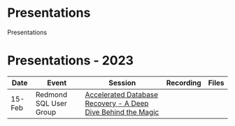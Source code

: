 # Presentations
Presentations
# Presentations - 2023
Date | Event | Session | Recording | Files
--- | --- | --- | --- | ---
15\-Feb| Redmond SQL User Group | [Accelerated Database Recovery - A Deep Dive Behind the Magic](https://www.meetup.com/redmond-sql-user-group-and-data-professionals-meetup/events/zxjlbtyfcdblb/) |  | 

